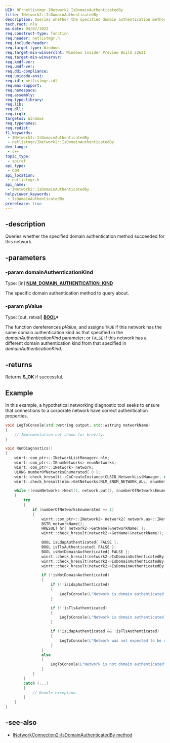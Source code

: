```yaml
---
UID: NF:netlistmgr.INetwork2.IsDomainAuthenticatedBy
title: INetwork2::IsDomainAuthenticatedBy
description: Queries whether the specified domain authentication method succeeded for this network.
tech.root: nla
ms.date: 04/07/2022
req.construct-type: function
req.header: netlistmgr.h
req.include-header: 
req.target-type: Windows
req.target-min-winverclnt: Windows Insider Preview Build 22621
req.target-min-winversvr: 
req.kmdf-ver: 
req.umdf-ver: 
req.ddi-compliance: 
req.unicode-ansi: 
req.idl: netlistmgr.idl
req.max-support: 
req.namespace: 
req.assembly: 
req.type-library: 
req.lib: 
req.dll: 
req.irql: 
targetos: Windows
req.typenames: 
req.redist: 
f1_keywords:
 - INetwork2::IsDomainAuthenticatedBy
 - netlistmgr/INetwork2::IsDomainAuthenticatedBy
dev_langs:
 - c++
topic_type:
 - apiref
api_type:
 - COM
api_location:
 - netlistmgr.h
api_name:
 - INetwork2::IsDomainAuthenticatedBy
helpviewer_keywords:
 - IsDomainAuthenticatedBy
prerelease: true
---
```


## -description

Queries whether the specified domain authentication method succeeded for this network.

## -parameters

### -param domainAuthenticationKind

Type: \[in\] **[NLM_DOMAIN_AUTHENTICATION_KIND](ne-netlistmgr-nlm_domain_authentication_kind.md)**

The specific domain authentication method to query about.

### -param pValue

Type: \[out, retval\] **[BOOL](/windows/win32/winprog/windows-data-types)\***

The function dereferences *pValue*, and assigns `TRUE` if this network has the same domain authentication kind as that specified in the *domainAuthenticationKind* parameter; or `FALSE` if this network has a different domain authentication kind from that specified in *domainAuthenticationKind*.

## -returns

Returns **S_OK** if successful.

## Example

In this example, a hypothetical networking diagnostic tool seeks to ensure that connections to a corporate network have correct authentication properties.

```cpp
void LogToConsole(std::wstring output, std::wstring networkName)
{
	// Implementation not shown for brevity.
}

void RunDiagnostics()
{
	winrt::com_ptr<::INetworkListManager> nlm;
	winrt::com_ptr<::IEnumNetworks> enumNetworks;
	winrt::com_ptr<::INetwork> network;
	ULONG numberOfNetworksEnumerated{ 0 };
	winrt::check_hresult(::CoCreateInstance(CLSID_NetworkListManager, nullptr, CLSCTX_ALL, IID_PPV_ARGS(&nlm)));
	winrt::check_hresult(nlm->GetNetworks(NLM_ENUM_NETWORK_ALL, enumNetworks.put()));

	while ((enumNetworks->Next(1, network.put(), &numberOfNetworksEnumerated) == S_OK))
	{
		try
		{
			if (numberOfNetworksEnumerated == 1)
			{
				winrt::com_ptr<::INetwork2> network2{ network.as<::INetwork2>() };
				BSTR networkName{};
				HRESULT hr{ network2->GetName(&networkName) };
				winrt::check_hresult(network2->GetName(&networkName));

				BOOL isLdapAuthenticated{ FALSE };
				BOOL isTlsAuthenticated{ FALSE };
				BOOL isNotDomainAuthenticated{ FALSE };
				winrt::check_hresult(network2->IsDomainAuthenticatedBy(NLM_DOMAIN_AUTHENTICATION_KIND_LDAP, &isLdapAuthenticated));
				winrt::check_hresult(network2->IsDomainAuthenticatedBy(NLM_DOMAIN_AUTHENTICATION_KIND_TLS, &isTlsAuthenticated));
				winrt::check_hresult(network2->IsDomainAuthenticatedBy(NLM_DOMAIN_AUTHENTICATION_KIND_NONE, &isNotDomainAuthenticated));

				if (!isNotDomainAuthenticated)
				{
					if (!!isLdapAuthenticated)
					{
						LogToConsole(L"Network is domain authenticated via LDAP", networkName);
					}

					if (!!isTlsAuthenticated)
					{
						LogToConsole(L"Network is domain authenticated via TLS", networkName);
					}

					if (!isLdapAuthenticated && !isTlsAuthenticated)
					{
						LogToConsole(L"Network was not expected to be domain authenticated for any other kinds", networkName);
					}
				}
				else
				{
					LogToConsole(L"Network is not domain authenticated", networkName);
				}
			}
		}
		catch (...)
		{
			// Handle exception.
		}
	}
}
```

## -see-also

* [INetworkConnection2::IsDomainAuthenticatedBy method](nf-netlistmgr-inetworkconnection2-isdomainauthenticatedby.md)
